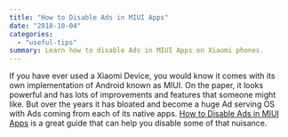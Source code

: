 ```yaml
---
title: "How to Disable Ads in MIUI Apps"
date: "2018-10-04"
categories: 
  - "useful-tips"
summary: Learn how to disable Ads in MIUI Apps on Xiaomi phones.
---
```


If you have ever used a Xiaomi Device, you would know it comes with its own implementation of Android known as MIUI. On the paper, it looks powerful and has lots of improvements and features that someone might like. But over the years it has bloated and become a huge Ad serving OS with Ads coming from each of its native apps. [How to Disable Ads in MIUI Apps](https://beebom.com/how-disable-ads-miui-apps/amp/ "How to Disable Ads in MIUI Apps") is a great guide that can help you disable some of that nuisance.
